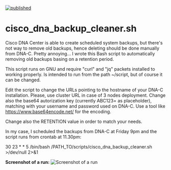 [![published](https://static.production.devnetcloud.com/codeexchange/assets/images/devnet-published.svg)](https://developer.cisco.com/codeexchange/github/repo/ste-giraldo/cisco-dna-backup-cleaner)

# cisco_dna_backup_cleaner.sh
Cisco DNA Center is able to create scheduled system backups, but there's not way to remove old backups, hence deleting should be done manually from DNA-C. Pretty annoying...
I wrote this Bash script to automatically removing old backups basing on a retention period. 

This script runs on GNU and require "curl" and "jq" packets installed to working properly. Is intended to run from the path ~/script, but of course it can be changed.

Edit the script to change the URLs pointing to the hostname of your DNA-C installation. Please, use cluster URL in case of 3 nodes deployment.
Change also the base64 autorization key (currently ABC123= as placeholder), matching with your username and password used on DNA-C. Use a tool like https://www.base64encode.net/ for the encoding. 

Change also the RETENTION value in order to match your needs.

In my case, I scheduled the backups from DNA-C at Friday 9pm and the script runs from crontab at 11.30pm:

30 23 * * 5 /bin/bash /PATH_TO/scripts/cisco_dna_backup_cleaner.sh >/dev/null 2>&1

**Screenshot of a run:**
![Screenshot of a run](https://i.imgur.com/MTdt5dT.jpg)
